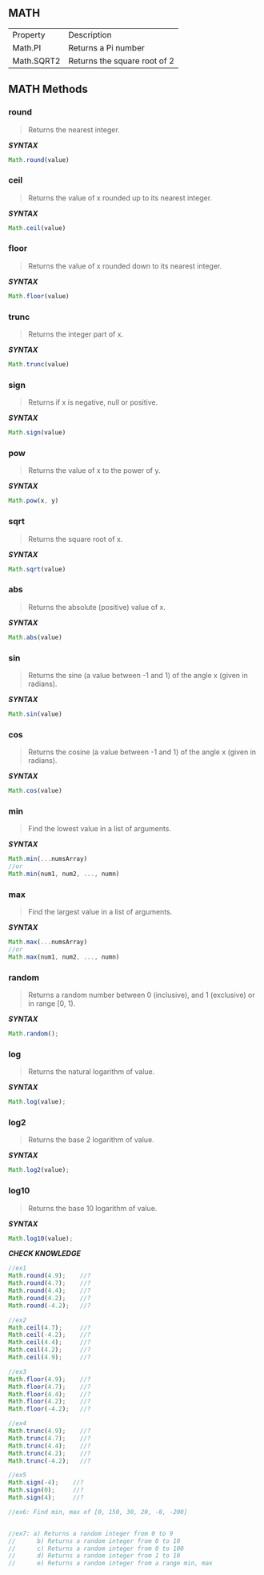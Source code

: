 ## MATH
<table>  
  <tr>
    <td>Property</td>
    <td>Description</td>
  </tr>
  <tr>
    <td>Math.PI</td>
    <td>Returns a Pi number</td>
  </tr>   
  <tr>
    <td>Math.SQRT2</td>
    <td>Returns the square root of 2</td>
  </tr> 
</table>

## MATH Methods
### round
> Returns the nearest integer.

***SYNTAX***
```javascript
Math.round(value)
```

### ceil
> Returns the value of x rounded up to its nearest integer.

***SYNTAX***
```javascript
Math.ceil(value)
```

### floor
> Returns the value of x rounded down to its nearest integer.

***SYNTAX***
```javascript
Math.floor(value)
```

### trunc
> Returns the integer part of x.

***SYNTAX***
```javascript
Math.trunc(value)
```

### sign
> Returns if x is negative, null or positive.

***SYNTAX***
```javascript
Math.sign(value)
```

### pow
> Returns the value of x to the power of y.

***SYNTAX***
```javascript
Math.pow(x, y)
```

### sqrt
> Returns the square root of x.

***SYNTAX***
```javascript
Math.sqrt(value)
```

### abs
> Returns the absolute (positive) value of x.

***SYNTAX***
```javascript
Math.abs(value)
```

### sin
> Returns the sine (a value between -1 and 1) of the angle x (given in radians).

***SYNTAX***
```javascript
Math.sin(value)
```

### cos
> Returns the cosine (a value between -1 and 1) of the angle x (given in radians).

***SYNTAX***
```javascript
Math.cos(value)
```

### min
> Find the lowest value in a list of arguments.

***SYNTAX***
```javascript
Math.min(...numsArray) 
//or
Math.min(num1, num2, ..., numn) 
```

### max
> Find the largest value in a list of arguments.

***SYNTAX***
```javascript
Math.max(...numsArray) 
//or
Math.max(num1, num2, ..., numn) 
```

### random
> Returns a random number between 0 (inclusive), and 1 (exclusive) or in range [0, 1).

***SYNTAX***
```javascript
Math.random();
```

### log
> Returns the natural logarithm of value.

***SYNTAX***
```javascript
Math.log(value);
```

### log2
> Returns the base 2 logarithm of value.

***SYNTAX***
```javascript
Math.log2(value);
```

### log10
> Returns the base 10 logarithm of value.

***SYNTAX***
```javascript
Math.log10(value);
```

***CHECK KNOWLEDGE***
```javascript
//ex1
Math.round(4.9);    //?
Math.round(4.7);    //?
Math.round(4.4);    //?
Math.round(4.2);    //?
Math.round(-4.2);   //?

//ex2
Math.ceil(4.7);     //? 
Math.ceil(-4.2);    //?
Math.ceil(4.4);     //? 
Math.ceil(4.2);     //? 
Math.ceil(4.9);     //? 

//ex3
Math.floor(4.9);    //? 
Math.floor(4.7);    //? 
Math.floor(4.4);    //? 
Math.floor(4.2);    //? 
Math.floor(-4.2);   //?

//ex4
Math.trunc(4.9);    //?
Math.trunc(4.7);    //?
Math.trunc(4.4);    //?
Math.trunc(4.2);    //?
Math.trunc(-4.2);   //?

//ex5
Math.sign(-4);    //?
Math.sign(0);     //? 
Math.sign(4);     //?

//ex6: Find min, max of [0, 150, 30, 20, -8, -200]


//ex7: a) Returns a random integer from 0 to 9 
//      b) Returns a random integer from 0 to 10
//      c) Returns a random integer from 0 to 100
//      d) Returns a random integer from 1 to 10
//      e) Returns a random integer from a range min, max

```